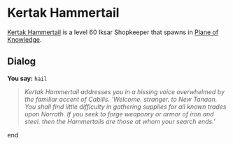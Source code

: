 # Kertak Hammertail



[Kertak Hammertail](/npc/202075) is a level 60 Iksar Shopkeeper that spawns in [Plane of Knowledge](/zone/202).





## Dialog


**You say:** `hail`




>*Kertak Hammertail addresses you in a hissing voice overwhelmed by the familiar accent of Cabilis. 'Welcome. stranger. to New Tanaan. You shall find little difficulty in gathering supplies for all known trades upon Norrath. If you seek to forge weaponry or armor of iron and steel. then the Hammertails are those at whom your search ends.'*

end